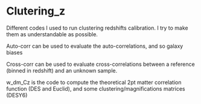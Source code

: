 # Clutering_z
Different codes I used to run clustering redshifts calibration.
I try to make them as understandable as possible.

Auto-corr can be used to evaluate the auto-correlations, and so galaxy biases

Cross-corr can be used to evaluate cross-correlations between a reference (binned in redshift) and an unknown sample.

w_dm_Cz is the code to compute the theoretical 2pt matter correlation function (DES and Euclid), and some clustering/magnifications  matrices (DESY6)
